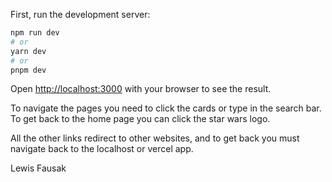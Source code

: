 First, run the development server:

```bash
npm run dev
# or
yarn dev
# or
pnpm dev
```

Open [http://localhost:3000](http://localhost:3000) with your browser to see the result.

To navigate the pages you need to click the cards or type in the search bar. 
To get back to the home page you can click the star wars logo. 

All the other links redirect to other websites, and to get back you must navigate back to the localhost or vercel app.

Lewis Fausak